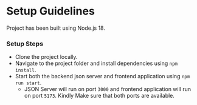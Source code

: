 # Setup Guidelines

Project has been built using Node.js 18.

### Setup Steps

- Clone the project locally.
- Navigate to the project folder and install dependencies using `npm install`.
- Start both the backend json server and frontend application using `npm run start`.
  - JSON Server will run on port `3000` and frontend application will run on port `5173`. Kindly Make sure that both ports are available.

